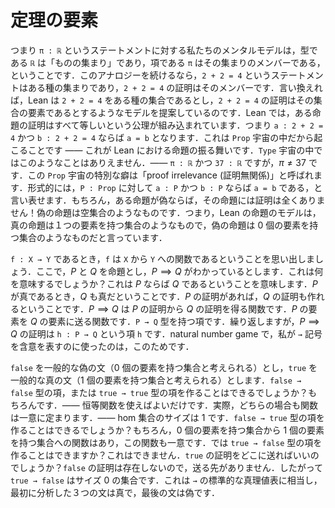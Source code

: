 <!-- # Elements of a theorem -->
# 定理の要素

<!-- So our mental model of the statement `π : ℝ` is that `ℝ`, the type, is “a collection of stuff”, and `π`, the term, is a member of that collection. If we continue with this analogy, it says that the statement `2 + 2 = 4` is some kind of collection, and a proof of `2 + 2 = 4` is a member of that collection. In other words, Lean is suggesting that we model the true/false statement `2 + 2 = 4` as being some sort of a set, and a proof of `2 + 2 = 4` is an element of that set. Now in Lean, it is an inbuilt axiom that all proofs of a proposition are equal. So if `a : 2 + 2 = 4` and `b : 2 + 2 = 4` then `a = b`. This is because we’re working in the `Prop` universe — this is how Propositions behave in Lean. In the `Type` universe the analogue is not remotely true — we have `π : ℝ` and `37 : ℝ` and certainly $\pi\not=37$. This special quirk of the `Prop` universe is called “proof irrelevance”. Formally we could say that if `P : Prop`, if `a : P` and if `b : P` then `a = b`. Of course if a Proposition is false, then it has no proofs at all! It’s like the empty set. So Lean’s model of Propositions is that the true ones are like sets with $1$ element, and the false ones are like sets with $0$ elements. -->

つまり `π : ℝ` というステートメントに対する私たちのメンタルモデルは，型である `ℝ` は「ものの集まり」であり，項である `π` はその集まりのメンバーである，ということです．このアナロジーを続けるなら，`2 + 2 = 4` というステートメントはある種の集まりであり，`2 + 2 = 4` の証明はそのメンバーです．言い換えれば，Lean は `2 + 2 = 4` をある種の集合であるとし，`2 + 2 = 4` の証明はその集合の要素であるとするようなモデルを提案しているのです．Lean では，ある命題の証明はすべて等しいという公理が組み込まれています．つまり `a : 2 + 2 = 4` かつ `b : 2 + 2 = 4` ならば `a = b` となります．これは `Prop` 宇宙の中だから起こることです ―― これが Lean における命題の振る舞いです．`Type` 宇宙の中ではこのようなことはありえません．―― `π : ℝ` かつ `37 : ℝ` ですが，$\pi\not=37$ です．この `Prop` 宇宙の特別な癖は「proof irrelevance (証明無関係)」と呼ばれます．形式的には，`P : Prop` に対して `a : P` かつ `b : P` ならば `a = b` である，と言い表せます．もちろん，ある命題が偽ならば，その命題には証明は全くありません！偽の命題は空集合のようなものです．つまり，Lean の命題のモデルは，真の命題は１つの要素を持つ集合のようなもので，偽の命題は $0$ 個の要素を持つ集合のようなものだと言っています．

<!-- Recall that if `f : X → Y` then this means that `f` is a function from `X` to `Y`. Now say $P$ and $Q$ are Propositions, and let’s say that we know $P\implies Q$. What does this mean? It means that $P$ implies $Q$. It means that if $P$ is true, then $Q$ is true. It means that if we have a proof of $P$, we can make a proof of $Q$. It is a function from the proofs of $P$ to the proofs of $Q$. It is a function sending an element of $P$ to an element of $Q$. It is a term of type `P → Q`. Again: a proof $h$ of $P\implies Q$ is a term `h : P → Q`. This is why in the natural number game we use the `→` symbol to denote implication. -->

`f : X → Y` であるとき，`f` は `X` から `Y` への関数であるということを思い出しましょう．ここで，$P$ と $Q$ を命題とし，$P\implies Q$ がわかっているとします．これは何を意味するでしょうか？これは $P$ ならば $Q$ であるということを意味します．$P$ が真であるとき，$Q$ も真だということです．$P$ の証明があれば，$Q$ の証明も作れるということです．$P\implies Q$ は $P$ の証明から $Q$ の証明を得る関数です．$P$ の要素を $Q$ の要素に送る関数です．`P → Q` 型を持つ項です．繰り返しますが，$P\implies Q$ の証明は `h : P → Q` という項 `h` です．natural number game で，私が `→` 記号を含意を表すのに使ったのは，このためです．

<!-- Let `false` denote a generic false statement (thought of as a set with $0$ elements), and let `true` denote a generic true statement (thought of as a set with $1$ element). Can we construct a term of type `false → false` or a term of type `true → true`? Sure — just use the identity function. In fact, in both cases there is a unique function — the hom sets have size $1$. Can we construct a term of type `false → true`? Sure, there is a function from the set with $0$ elements to a set with $1$ element, and again this function is unique. But can we construct a term of type `true → false`? No we can’t, because where do we send a proof of `true`? There are no proofs of `false` to send it to. So `true → false` is a set of size $0$. This corresponds to the standard truth table for `→`, where the first three statements we analysed were true and the last was false. -->

`false` を一般的な偽の文（$0$ 個の要素を持つ集合と考えられる）とし，`true` を一般的な真の文（$1$ 個の要素を持つ集合と考えられる）とします．`false → false` 型の項，または `true → true` 型の項を作ることはできるでしょうか？もちろんです．―― 恒等関数を使えばよいだけです．実際，どちらの場合も関数は一意に定まります．―― hom 集合のサイズは $1$ です．`false → true` 型の項を作ることはできるでしょうか？もちろん，$0$ 個の要素を持つ集合から $1$ 個の要素を持つ集合への関数はあり，この関数も一意です．では `true → false` 型の項を作ることはできますか？これはできません．`true` の証明をどこに送ればいいのでしょうか？`false` の証明は存在しないので，送る先がありません．したがって `true → false` はサイズ $0$ の集合です．これは `→` の標準的な真理値表に相当し，最初に分析した３つの文は真で，最後の文は偽です．
